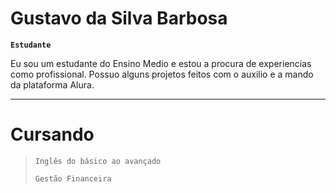 # Gustavo da Silva Barbosa

**`Estudante`**

Eu sou um estudante do Ensino Medio e estou a procura de experiencias como profissional. Possuo alguns projetos feitos com o auxilio e a mando da plataforma Alura.

---
# Cursando
>`Inglês do básico ao avançado`
>
>`Gestão Financeira`
#
<!--
<details>
 <summary><h3>👨‍💻 Gustavo's Coding Journey</h3></summary>
   em desenvolvimento
   --->
